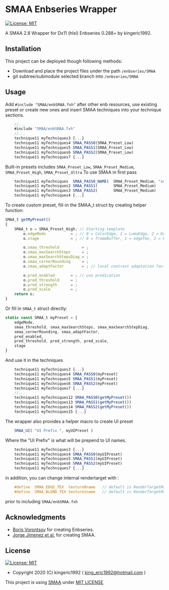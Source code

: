 # SMAA Enbseries Wrapper
[![License: MIT](https://img.shields.io/badge/License-MIT-blue.svg?style=flat-square)](https://opensource.org/licenses/MIT)

A SMAA 2.8 Wrapper for Dx11 (hlsl) Enbseries 0.288+ by kingeric1992.

## Installation

This project can be deployed though following methods:

* Download and place the project files under the path `/enbseries/SMAA`
* git subtree/submodule selected branch into `/enbseries/SMAA`

## Usage

Add `#include "SMAA/enbSMAA.fxh"` after other enb resources, use existing preset or create new ones and insert SMAA techniques into your technique sections.

```js
    //...
    #include "SMAA/enbSMAA.fxh"
    //...
    technique11 myTechniques3 {...}
    technique11 myTechniques4 SMAA_PASS0(SMAA_Preset_Low)
    technique11 myTechniques5 SMAA_PASS1(SMAA_Preset_Low)
    technique11 myTechniques6 SMAA_PASS2(SMAA_Preset_Low)
    technique11 myTechniques7 {...}
```

Built-in presets includes `SMAA_Preset_Low`, `SMAA_Preset_Medium`, `SMAA_Preset_High`, `SMAA_Preset_Ultra`
To use SMAA in first pass

```js
    technique11 myTechniques  SMAA_PASS0_NAME(  SMAA_Preset_Medium, "smaa demo")
    technique11 myTechniques2 SMAA_PASS1(       SMAA_Preset_Medium)
    technique11 myTechniques3 SMAA_PASS2(       SMAA_Preset_Medium)
    technique11 myTechniques4 {...}
```

To create custom preset, fill-in the SMAA_t struct by creating helper function:

```js
SMAA_t getMyPreset()
{
    SMAA_t o = SMAA_Preset_High; // Starting template
        o.edgeMode           = ; // 0 = ColorEdge, 1 = LumaEdge, 2 = DepthEdge
        o.stage              = ; // 0 = frameBuffer, 1 = edgeTex, 2 = blendWeight, 3 = SMAA

        o.smaa_threshold          = ;
        o.smaa_maxSearchSteps     = ;
        o.smaa_maxSearchStepsDiag = ;
        o.smaa_cornerRounding     = ;
        o.smaa_adaptFactor        = ; // local contrast adaptation factor

        o.pred_enabled       = ; // use predication
        o.pred_threshold     = ;
        o.pred_strength      = ;
        o.pred_scale         = ;
    return o;
}
```

Or fill in `SMAA_t` struct directly:

```js
static const SMAA_t myPreset = {
    edgeMode,
    smaa_threshold, smaa_maxSearchSteps, smaa_maxSearchStepDiag,
    smaa_cornerRounding, smaa_adaptFactor,
    pred_enabled,
    pred_threshold, pred_strength, pred_scale,
    stage
}
```

And use it in the techniques

```js
    technique11 myTechniques3 {...}
    technique11 myTechniques4 SMAA_PASS0(myPreset)
    technique11 myTechniques5 SMAA_PASS1(myPreset)
    technique11 myTechniques6 SMAA_PASS2(myPreset)
    technique11 myTechniques7 {...}
    //...
    technique11 myTechniques12 SMAA_PASS0(getMyPreset())
    technique11 myTechniques13 SMAA_PASS1(getMyPreset())
    technique11 myTechniques14 SMAA_PASS2(getMyPreset())
    technique11 myTechniques15 {...}
```

The wrapper also provides a helper macro to create UI preset

```js
    SMAA_UI( "UI Prefix ", myUIPreset )
```

Where the "UI Prefix" is what will be prepend to UI names.

```js
    technique11 myTechniques3 {...}
    technique11 myTechniques4 SMAA_PASS0(myUIPreset)
    technique11 myTechniques5 SMAA_PASS1(myUIPreset)
    technique11 myTechniques6 SMAA_PASS2(myUIPreset)
    technique11 myTechniques7 {...}
```

in addition, you can change internal rendertarget with :

```c
    #define  SMAA_EDGE_TEX  texture0name   // default is RenderTargetRGB32F (requires 2bit-RGB )
    #define  SMAA_BLEND_TEX texture1name   // default is RenderTargetRGBA64 (RGBA required [0,1] )
```

prior to including `SMAA/enbSMAA.fxh`

## Acknowledgments

* [Boris Vorontsov](http://enbdev.com/) for creating Enbseries.
* [Jorge Jimenez et al.](http://www.iryoku.com/smaa/) for creating SMAA.

## License

[![License: MIT](https://img.shields.io/badge/License-MIT-blue.svg?style=flat-square)](https://opensource.org/licenses/MIT)

- Copyright 2020 (C) kingeric1992 ( king_eric1992@hotmail.com )

This project is using [SMAA](https://github.com/iryoku/smaa) under [MIT LICENSE](LICENSE.md)
